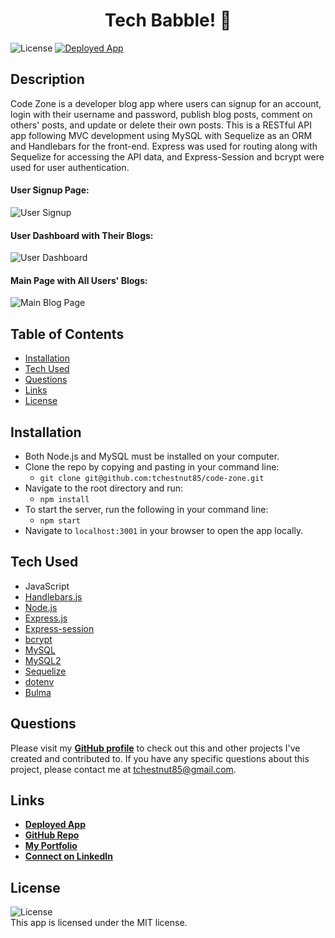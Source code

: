 <h1 align="center"> Tech Babble! 👋 </h1> 

  ![License](https://img.shields.io/badge/License%3A-MIT-green.svg)   <a href="https://code-zone.herokuapp.com/">![Deployed App](https://img.shields.io/badge/Deployed%20App-blue.svg)</a>

  ## Description
  Code Zone is a developer blog app where users can signup for an account, login with their username and password, publish blog posts, comment on others' posts, and update or delete their own posts. This is a RESTful API app following MVC development using MySQL with Sequelize as an ORM and Handlebars for the front-end. Express was used for routing along with Sequelize for accessing the API data, and Express-Session and bcrypt were used for user authentication.

 #### User Signup Page:
 
![User Signup](./assets/images/screenshot-1.jpg)

 #### User Dashboard with Their Blogs:

![User Dashboard](./assets/images/screenshot-2.jpg)

#### Main Page with All Users' Blogs:

![Main Blog Page](./assets/images/screenshot-3.jpg)

  ## Table of Contents
  - [Installation](#installation)
  - [Tech Used](#tech-used)
  - [Questions](#questions)
  - [Links](#links)
  - [License](#license) 
  
  ## Installation
  - Both Node.js and MySQL must be installed on your computer.
  - Clone the repo by copying and pasting in your command line: 
    - `git clone git@github.com:tchestnut85/code-zone.git`
  - Navigate to the root directory and run: 
    - `npm install`
  - To start the server, run the following in your command line: 
    - `npm start`
  - Navigate to `localhost:3001` in your browser to open the app locally.

  ## Tech Used
  - JavaScript
  - [Handlebars.js](https://handlebarsjs.com/)
  - [Node.js](https://nodejs.org/en/)
  - [Express.js](https://www.npmjs.com/package/express)
  - [Express-session](https://www.npmjs.com/package/express-session)
  - [bcrypt](https://www.npmjs.com/package/bcrypt)
  - [MySQL](https://dev.mysql.com/doc/)
  - [MySQL2](https://www.npmjs.com/package/mysql2)
  - [Sequelize](https://www.npmjs.com/package/sequelize)
  - [dotenv](https://www.npmjs.com/package/dotenv)
  - [Bulma](https://bulma.io/documentation/)
  
  ## Questions
  Please visit my **[GitHub profile](https://github.com/tchestnut85/)** to check out this and other projects I've created and contributed to.
  If you have any specific questions about this project, please contact me at <tchestnut85@gmail.com>.

  ## Links
  - **[Deployed App](https://code-zone.herokuapp.com/)**
  - **[GitHub Repo](https://github.com/tchestnut85/code-zone/)**
  - **[My Portfolio](https://tchestnut85.github.io/)**
  - **[Connect on LinkedIn](https://www.linkedin.com/in/thomas-chestnut)**

  ## License  
  ![License](https://img.shields.io/badge/License%3A-MIT-green.svg)    
  This app is licensed under the MIT license.